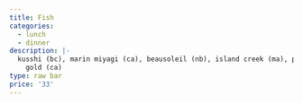 ```yaml
---
title: Fish
categories:
  - lunch
  - dinner
description: |-
  kusshi (bc), marin miyagi (ca), beausoleil (nb), island creek (ma), pacific
    gold (ca)
type: raw bar
price: '33'
---
```


